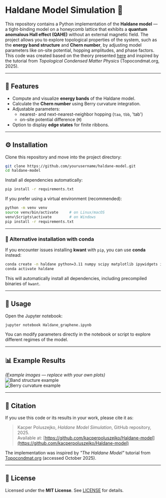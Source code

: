 # Haldane Model Simulation 🧠
This repository contains a Python implementation of the **Haldane model** — a tight-binding model on a honeycomb lattice that exhibits a **quantum anomalous Hall effect (QAHE)** without an external magnetic field. The project allows you to explore topological properties of the system, such as the **energy band structure** and **Chern number**, by adjusting model parameters like on-site potential, hopping amplitudes, and phase factors.  
This code was created based on the theory presented [here](https://topocondmat.org/w4_haldane/haldane_model.html) and inspired by the tutorial from *Topological Condensed Matter Physics* (Topocondmat.org, 2025).

---

## 🧠 Features
- Compute and visualize **energy bands** of the Haldane model.  
- Calculate the **Chern number** using Berry curvature integration.  
- Adjustable parameters:
  - nearest- and next-nearest-neighbor hopping (`taa`, `tbb`, 'tab')
  - on-site potential difference (`M`)
- Option to display **edge states** for finite ribbons.  

---

## ⚙️ Installation
Clone this repository and move into the project directory:
```bash
git clone https://github.com/yourusername/haldane-model.git
cd haldane-model
```

Install all dependencies automatically:
```bash
pip install -r requirements.txt
```

If you prefer using a virtual environment (recommended):
```bash
python -m venv venv
source venv/bin/activate     # on Linux/macOS
venv\Scripts\activate        # on Windows
pip install -r requirements.txt
```

---

### 🧪 Alternative installation with conda
If you encounter issues installing **kwant** with `pip`, you can use **conda** instead:
```bash
conda create -n haldane python=3.11 numpy scipy matplotlib ipywidgets ipython notebook tinyarray kwant -c conda-forge
conda activate haldane
```
This will automatically install all dependencies, including precompiled binaries of `kwant`.

---

## 🚀 Usage
Open the Jupyter notebook:
```bash
jupyter notebook Haldane_graphene.ipynb
```

You can modify parameters directly in the notebook or script to explore different regimes of the model.

---

## 📊 Example Results
*(Example images — replace with your own plots)*  
![Band structure example](images/band_structure.png)  
![Berry curvature example](images/berry_curvature.png)


---

## 🧪 Citation

If you use this code or its results in your work, please cite it as:

> Kacper Poluszejko, *Haldane Model Simulation*, GitHub repository, 2025.  
> Available at: [https://github.com/kacperpoluszejko/Haldane-model](https://github.com/kacperpoluszejko/Haldane-model)
  
The implementation was inspired by *"The Haldane Model"* tutorial from [Topocondmat.org](https://topocondmat.org/w4_haldane/haldane_model.html) (accessed October 2025).

---
 
## 📜 License
Licensed under the **MIT License**. See [LICENSE](LICENSE) for details.

